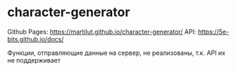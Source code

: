# character-generator

Github Pages: https://martilut.github.io/character-generator/
API: https://5e-bits.github.io/docs/

Функции, отправляющие данные на сервер, не реализованы, т.к. API их не поддерживает
